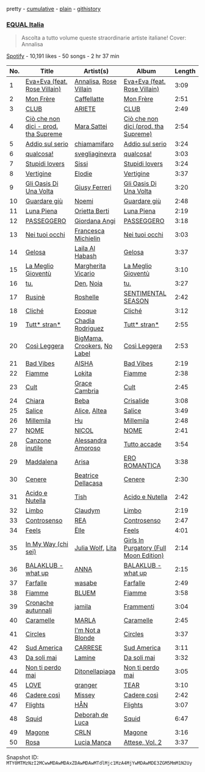 pretty - [cumulative](/playlists/cumulative/37i9dQZF1DWUHxBb0SYtLj.md) - [plain](/playlists/plain/37i9dQZF1DWUHxBb0SYtLj) - [githistory](https://github.githistory.xyz/mackorone/spotify-playlist-archive/blob/main/playlists/plain/37i9dQZF1DWUHxBb0SYtLj)

### [EQUAL Italia](https://open.spotify.com/playlist/37i9dQZF1DWUHxBb0SYtLj)

> Ascolta a tutto volume queste straordinarie artiste italiane! Cover: Annalisa

[Spotify](https://open.spotify.com/user/spotify) - 10,191 likes - 50 songs - 2 hr 37 min

| No. | Title | Artist(s) | Album | Length |
|---|---|---|---|---|
| 1 | [Eva+Eva \(feat\. Rose Villain\)](https://open.spotify.com/track/471zaA6Hax2HkKJTfR4yE1) | [Annalisa](https://open.spotify.com/artist/0EqkKYDK9EkKY5N7zU3FPv), [Rose Villain](https://open.spotify.com/artist/2aya6KuqjXEhHBqYKsTPLs) | [Eva+Eva \(feat\. Rose Villain\)](https://open.spotify.com/album/7JAbbByzQ8jd8QPXlJlnfX) | 3:09 |
| 2 | [Mon Frère](https://open.spotify.com/track/0ECjuTZzoNxv8hRSYS05AX) | [Caffellatte](https://open.spotify.com/artist/7xmNRoYqVgsIiyIwRxrlay) | [Mon Frère](https://open.spotify.com/album/4oNPumU0MDQmVBp22tZLil) | 2:51 |
| 3 | [CLUB](https://open.spotify.com/track/71ldpwclSliEuoun5SAAWP) | [ARIETE](https://open.spotify.com/artist/2T4kh33TYdnDesvlQyRst8) | [CLUB](https://open.spotify.com/album/7HbfGtBHuP8tHWmIEuJfKn) | 2:49 |
| 4 | [Ciò che non dici \- prod\. tha Supreme](https://open.spotify.com/track/2jCxkj3EYVL0vUuROwFPxn) | [Mara Sattei](https://open.spotify.com/artist/0zoMmzmyi8N8LwzhyXPvtk) | [Ciò che non dici \(prod\. tha Supreme\)](https://open.spotify.com/album/0Oz4pHc1aivqloMe3aKYN0) | 2:54 |
| 5 | [Addio sul serio](https://open.spotify.com/track/0hPJkAuxZXnVCIEJPsAOaD) | [chiamamifaro](https://open.spotify.com/artist/7IkCnJuIFuZyvZb60a5DEe) | [Addio sul serio](https://open.spotify.com/album/0UEOp8rylvCtOqtJ98FpfP) | 3:24 |
| 6 | [qualcosa!](https://open.spotify.com/track/6vKTTaLPgTHzEJHdYIfcjq) | [svegliaginevra](https://open.spotify.com/artist/0mNU2jWtQEYmhBjWtWTBBS) | [qualcosa!](https://open.spotify.com/album/3sjTb5D36Ezd4IeBWa5CVW) | 3:03 |
| 7 | [Stupidi lovers](https://open.spotify.com/track/14Dn7lNXooVdBuL8m966Gi) | [Sissi](https://open.spotify.com/artist/6P7jNZ4DCs766yu5td601i) | [Stupidi lovers](https://open.spotify.com/album/3EVg414qzHzSExINfRV4OI) | 3:24 |
| 8 | [Vertigine](https://open.spotify.com/track/3fc6eZjU7Mv7gJUfxrbfMu) | [Elodie](https://open.spotify.com/artist/7GgpsUpkj3olseoaTY7TEY) | [Vertigine](https://open.spotify.com/album/2T0ctjp2zJKKfJ1QmmZTXi) | 3:37 |
| 9 | [Gli Oasis Di Una Volta](https://open.spotify.com/track/0K585xpwwJFTBWGAiurvqx) | [Giusy Ferreri](https://open.spotify.com/artist/0dwEXtB6gceh7EO7tCsxhD) | [Gli Oasis Di Una Volta](https://open.spotify.com/album/1AoPqPiLqF2d80yVsRcqIy) | 3:20 |
| 10 | [Guardare giù](https://open.spotify.com/track/0nZzbRLYgvdkQB6EKjWfAL) | [Noemi](https://open.spotify.com/artist/62C5P1caRIK12ndTkzNJjA) | [Guardare giù](https://open.spotify.com/album/7sjHSwxgGeW1VhT8mBKluB) | 2:48 |
| 11 | [Luna Piena](https://open.spotify.com/track/72WfwZJpeDwR4XuHCTnNh2) | [Orietta Berti](https://open.spotify.com/artist/6W7O7oseXcbYLoiarQrpOw) | [Luna Piena](https://open.spotify.com/album/4VnfMoUxdKiKhEEs5kpJd9) | 2:19 |
| 12 | [PASSEGGERO](https://open.spotify.com/track/0qkie97igVQ9swEsu0dtrP) | [Giordana Angi](https://open.spotify.com/artist/0ZhqSTaEEWN6USw0E30pws) | [PASSEGGERO](https://open.spotify.com/album/605aZVj0nBpf1xLppJ41lA) | 3:18 |
| 13 | [Nei tuoi occhi](https://open.spotify.com/track/5g5wH7B6W2mbHbAp4mo2qO) | [Francesca Michielin](https://open.spotify.com/artist/4jFlmD92WULLlaRS8Cj6QS) | [Nei tuoi occhi](https://open.spotify.com/album/4yKTT4Gme1eGIT4uVQiwtz) | 3:03 |
| 14 | [Gelosa](https://open.spotify.com/track/3MjPV83UbVdp3I7qU7XzIG) | [Laila Al Habash](https://open.spotify.com/artist/6TlzdBQJ60fuenBUtDARlg) | [Gelosa](https://open.spotify.com/album/12XzMU7JSvQZJPj6brqKEH) | 3:37 |
| 15 | [La Meglio Gioventù](https://open.spotify.com/track/1KRTSDtOVwd4oTZ1gfzluB) | [Margherita Vicario](https://open.spotify.com/artist/2UUqj8yIpJGSjEJgkL4IIY) | [La Meglio Gioventù](https://open.spotify.com/album/27YISdUuV8GRGMRuAvMdVz) | 3:10 |
| 16 | [tu.](https://open.spotify.com/track/63oeo2wq00LdQNIGCUqEJy) | [Den](https://open.spotify.com/artist/6MkUYYwYzoA16ymtmv6CrM), [Noia](https://open.spotify.com/artist/2juG6RJqgbhPLJvHWOjEMM) | [tu.](https://open.spotify.com/album/3fqmpVZwl8zv9pMUrk7CVI) | 3:27 |
| 17 | [Rusinè](https://open.spotify.com/track/5dto4XvkZtVkIoS01MuYBj) | [Roshelle](https://open.spotify.com/artist/05OYdU3diEpNYjaAHNaZTt) | [SENTIMENTAL SEASON](https://open.spotify.com/album/5UANvkXWD1fO7N8skSVUes) | 2:42 |
| 18 | [Cliché](https://open.spotify.com/track/7feAP0q0KS4DW0blbHK7Pn) | [Epoque](https://open.spotify.com/artist/5xNhapdkr2QQJoAkK9h67k) | [Cliché](https://open.spotify.com/album/6bYA5jFVkSwtq3cFpGCvOz) | 3:12 |
| 19 | [Tutt\* stran\*](https://open.spotify.com/track/4sg1ORbMIL2t8afAHsG7xw) | [Chadia Rodriguez](https://open.spotify.com/artist/4nXNT34X5GQ8yTBttXtbY6) | [Tutt\* stran\*](https://open.spotify.com/album/04ubGS2v1n2zI8E91p24Yt) | 2:55 |
| 20 | [Così Leggera](https://open.spotify.com/track/27gcKMZcvsiwyVdo0XFZLB) | [BigMama](https://open.spotify.com/artist/5A0upF7YOXwWW0R5EuahcF), [Crookers](https://open.spotify.com/artist/3o1cwVQfiDWafhYA02k13C), [No Label](https://open.spotify.com/artist/7eSQIwqpU7HGvEQVgcMqQx) | [Così Leggera](https://open.spotify.com/album/0Rjhyjo9x4aI0siMTVlOlj) | 2:53 |
| 21 | [Bad Vibes](https://open.spotify.com/track/15pAue2SASWLmly2T4G6lw) | [AISHA](https://open.spotify.com/artist/78S0OMZxZhxSE5WxSzJoCf) | [Bad Vibes](https://open.spotify.com/album/2eQPt5UcbWoR4t9Ct8oNZq) | 2:19 |
| 22 | [Fiamme](https://open.spotify.com/track/12CYTXEbVhBmb7Cb3bn5pS) | [Lokita](https://open.spotify.com/artist/0qkSFtzIwfHhZhTaFGXfxp) | [Fiamme](https://open.spotify.com/album/11iHMc69wzqJe9OAtL75dP) | 2:38 |
| 23 | [Cult](https://open.spotify.com/track/0LJI0x54X29TStopw2PzFG) | [Grace Cambria](https://open.spotify.com/artist/7a60FDqnS9Qx2xTbDvEd73) | [Cult](https://open.spotify.com/album/2E7kATBLAHZJFnmOWZhjH8) | 2:45 |
| 24 | [Chiara](https://open.spotify.com/track/2Ov7q88ry0QKbCzyKBlsGi) | [Beba](https://open.spotify.com/artist/6ZpOQK1OKdCybuOgMkdbUh) | [Crisalide](https://open.spotify.com/album/5291vGtKdgVQco8wobFIAA) | 3:08 |
| 25 | [Salice](https://open.spotify.com/track/04xLRTZiC7MoWR4zYdsQIi) | [Alice](https://open.spotify.com/artist/2secXZJFel5sboofeiGQyk), [Altea](https://open.spotify.com/artist/1yGCY2abK83JZlenHcgdws) | [Salice](https://open.spotify.com/album/1KETHPt4P9yeJwQLnw7bkK) | 3:49 |
| 26 | [Millemila](https://open.spotify.com/track/21Z6MRumkQbvgyfXPrrMrW) | [Hu](https://open.spotify.com/artist/1XZA7vX3UDejpAFJtywlL6) | [Millemila](https://open.spotify.com/album/5TdbB1CB4H90cDWSHlBFNC) | 2:48 |
| 27 | [NOME](https://open.spotify.com/track/32LQPrBk6plmmLGY5e7mjw) | [NICOL](https://open.spotify.com/artist/5SHDHLDBneSJWuVN8DAShg) | [NOME](https://open.spotify.com/album/3JmpZsNMjDqlSD1JEg2N5s) | 2:41 |
| 28 | [Canzone inutile](https://open.spotify.com/track/6POrcZjT4Kynm1uj2VE6rQ) | [Alessandra Amoroso](https://open.spotify.com/artist/2pjb5ffSoVTr5lRYQXlnPu) | [Tutto accade](https://open.spotify.com/album/1fpnMQJuIlYhZpd7ZzCH29) | 3:54 |
| 29 | [Maddalena](https://open.spotify.com/track/0StCrHQCbXBxBzeX70fgfR) | [Arisa](https://open.spotify.com/artist/25x6MD0spNNS7z93Sat30K) | [ERO ROMANTICA](https://open.spotify.com/album/73w8REZDCOPUGPtCeKY6FL) | 3:38 |
| 30 | [Cenere](https://open.spotify.com/track/4vGp3JRMvgReM7suaUphjn) | [Beatrice Dellacasa](https://open.spotify.com/artist/5piFIZ88zHRxklw95h5v4L) | [Cenere](https://open.spotify.com/album/5wBHUSY3Oc6eytdfMWpbZT) | 2:30 |
| 31 | [Acido e Nutella](https://open.spotify.com/track/0GpH4skfwTOCvfPM9MixVE) | [Tish](https://open.spotify.com/artist/1oVlR3lxRGmaN5NFlRloSi) | [Acido e Nutella](https://open.spotify.com/album/0H4HsXuXCreVCuCtA6jC5D) | 2:42 |
| 32 | [Limbo](https://open.spotify.com/track/3q42IESK5ku2BJXz8jSvez) | [Claudym](https://open.spotify.com/artist/7pNCSsicJGpwrn2wwGD91g) | [Limbo](https://open.spotify.com/album/0EILrv2CGNFAhp7yRcmvUQ) | 2:19 |
| 33 | [Controsenso](https://open.spotify.com/track/0c72w99bMKWzLP3qxufROD) | [REA](https://open.spotify.com/artist/2WIeVc2TB9As3HeTcPpXev) | [Controsenso](https://open.spotify.com/album/0bpAqGhj6UPC8FYcB5v1gn) | 2:47 |
| 34 | [Feels](https://open.spotify.com/track/4EdWeGxr5dg4S2OKmsJPOq) | [Ëlle](https://open.spotify.com/artist/1caGYuXT76M2huoJNhhvtP) | [Feels](https://open.spotify.com/album/3qhhqm2MQsdkWQvfXuRpaa) | 4:01 |
| 35 | [In My Way \(chi sei\)](https://open.spotify.com/track/296gP31laYpSz5V1dqxwgW) | [Julia Wolf](https://open.spotify.com/artist/5yvGiZLSWJTPBlZpVbPnEZ), [Lita](https://open.spotify.com/artist/0G7LPCHP4W90pTLwPAbXHU) | [Girls In Purgatory \(Full Moon Edition\)](https://open.spotify.com/album/08hQYW3XbwAhtHO0lA69Ia) | 2:14 |
| 36 | [BALAKLUB \- what up](https://open.spotify.com/track/6q9uyhfr1QhyoneHqhkVvg) | [ANNA](https://open.spotify.com/artist/7K80yOTC0Id95gRaOxDG5u) | [BALAKLUB \- what up](https://open.spotify.com/album/1jC18a8gRg8pogKSUHrIOR) | 2:15 |
| 37 | [Farfalle](https://open.spotify.com/track/0dOkrJHfyLZ9SYQfvtg4N0) | [wasabe](https://open.spotify.com/artist/56oiVP4dy1fljmoOf79K4s) | [Farfalle](https://open.spotify.com/album/1VlGH9Yt6UgjwrPRHy7M4A) | 2:49 |
| 38 | [Fiamme](https://open.spotify.com/track/2lAcIougDejveyLgAGHXoP) | [BLUEM](https://open.spotify.com/artist/1eFOTBAGM0w0SH7jnTYSd1) | [Fiamme](https://open.spotify.com/album/6OlYreAidBgOvp5BYSwjel) | 3:58 |
| 39 | [Cronache autunnali](https://open.spotify.com/track/3lu2quUJHHGfrThr1PcP0R) | [jamila](https://open.spotify.com/artist/6sCjODa4Fk3yU4tiLJ6jUg) | [Frammenti](https://open.spotify.com/album/2jNyfJuEMDfbChPnMwJKSg) | 3:04 |
| 40 | [Caramelle](https://open.spotify.com/track/1BdRVY0Vw2LNWARt4CBzVn) | [MARLA](https://open.spotify.com/artist/0zA3qtonjFW680Qm1YQaIF) | [Caramelle](https://open.spotify.com/album/0wkJjRZ8MzeHRHpWOCXlD7) | 2:45 |
| 41 | [Circles](https://open.spotify.com/track/77FYhRKFkM9c6V1gt5W3Jw) | [I'm Not a Blonde](https://open.spotify.com/artist/2kYPuOngkMzjFdCl4dz8EO) | [Circles](https://open.spotify.com/album/7dsxVLupKe8STVxu4nJ4hr) | 3:37 |
| 42 | [Sud America](https://open.spotify.com/track/59bkQwuJTn6JYkjhFUrLA0) | [CARRESE](https://open.spotify.com/artist/0o03kaFDzK8R1hSe3mRepL) | [Sud America](https://open.spotify.com/album/6tfun53ACaVnPCWR4k4tew) | 3:11 |
| 43 | [Da soli mai](https://open.spotify.com/track/6fLoZWRu4NN6TiDI6Mhy0Q) | [Lamine](https://open.spotify.com/artist/41L4VW3jwnrGr7hGwokkvh) | [Da soli mai](https://open.spotify.com/album/1xvV2WxxUBcVKHStzGQwLT) | 3:32 |
| 44 | [Non ti perdo mai](https://open.spotify.com/track/5QUp1a7VJ0s5DNz8p0JkGv) | [Ditonellapiaga](https://open.spotify.com/artist/7HtzacrJpksCiS6qHypb8l) | [Non ti perdo mai](https://open.spotify.com/album/0EvfhHpFPdFwRUfFK8KBBr) | 3:05 |
| 45 | [LOVE](https://open.spotify.com/track/3GdEO0aIkxA9Uu5vVlOrWT) | [granger](https://open.spotify.com/artist/5W64vejfbI2ARhXLbaCNqx) | [TEAR](https://open.spotify.com/album/6kz9zhz9IlJPJUW1n2G2iw) | 3:10 |
| 46 | [Cadere così](https://open.spotify.com/track/615b6R6LpNaSVVpHKW26yC) | [Missey](https://open.spotify.com/artist/2DcrZVjp98sHG7ttcywb7s) | [Cadere così](https://open.spotify.com/album/0FPY1JfhKDvoFdi0s7g8V4) | 2:42 |
| 47 | [Flights](https://open.spotify.com/track/4FslTQ5N4gZwQ35gj8A7Sj) | [HÅN](https://open.spotify.com/artist/7n3jYxJuLzLuOv8Fk1s9N1) | [Flights](https://open.spotify.com/album/0OD4Qz4bRci84q4JXlOYbV) | 3:07 |
| 48 | [Squid](https://open.spotify.com/track/5MGxKgH81AkLTpj9K26aga) | [Deborah de Luca](https://open.spotify.com/artist/144HzhpLjcR9k37w5Ico9B) | [Squid](https://open.spotify.com/album/4hXgncolYgBL5khitOqY69) | 6:47 |
| 49 | [Magone](https://open.spotify.com/track/0cfapNSTqDXQJHprtq8zg5) | [CRLN](https://open.spotify.com/artist/4Gmkm3PIIdBZkSMlIdsMwZ) | [Magone](https://open.spotify.com/album/7LVaVcl2qiGvhBM4ozNDzq) | 3:16 |
| 50 | [Rosa](https://open.spotify.com/track/1vO1PM21XquIr92fJgAFzh) | [Lucia Manca](https://open.spotify.com/artist/5DHfordpyNL7yXbVTLeed4) | [Attese, Vol\. 2](https://open.spotify.com/album/2ggQTP2Elnll8dCZqvecpi) | 3:37 |

Snapshot ID: `MTY0MTMzNzI2MCwwMDAwMDAxZDAwMDAwMTdlMjc1MzA4MjYwMDAwMDE3ZGM5MmM1N2Uy`